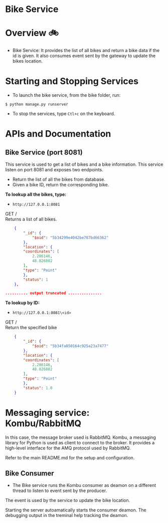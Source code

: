 # Bike Service

Overview :bike:
========

* Bike Service: It provides the list of all bikes and return a bike data if the id is given. It also consumes event sent by the gateway to update the bikes location.




Starting and Stopping Services
==============================

* To launch the bike service, from the bike folder, run:
```
$ python manage.py runserver
```

* To stop the services, type `Ctl+c` on the keyboard.




APIs and Documentation
======================

## Bike Service (port 8081)

This service is used to get a list of bikes and a bike information. This service listen on port 8081 and exposes two endpoints.

* Return the list of all the bikes from database.
* Given a bike ID, return the corresponding bike.



**To lookup all the bikes, type:**  
* `http://127.0.0.1:8081`  

GET /  
Returns a list of all bikes.  

```json
    {
        "_id": {
            "$oid": "5b34299e4042be787bd66362"
        }, 
        "location": {
        "coordinates": [
            2.286146, 
            48.826802
        ], 
        "type": "Point"
        }, 
        "status": 1
    }, 

.......... output truncated ...............
```


**To lookup by ID:**  
* `http://127.0.0.1:8081\<id>`  

GET /  
Return the specified bike   

```json
    {
        "_id": {
            "$oid": "5b34fa850164c925a23a7477"
        }, 
        "location": {
        "coordinates": [
            2.286146, 
            48.826802
        ], 
        "type": "Point"
        }, 
        "status": 1.0
    }
```



Messaging service: Kombu/RabbitMQ
=================================
In this case, the message broker used is RabbitMQ. Kombu, a messaging library for Python is used as client to connect to the broker. It provides a high-level interface for the AMQ protocol used by RabbitMQ.  

Refer to the main README.md for the setup and configuration.  


## Bike Consumer
* The Bike service runs the Kombu consumer as deamon on a different thread to listen to event sent by the producer.  


The event is used by the service to update the bike location.  

Starting the server autoamatically starts the consumer deamon. The debugging output in the treminal help tracking the deamon.


